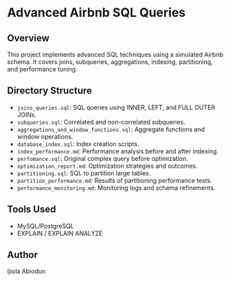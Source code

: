 # Advanced Airbnb SQL Queries

## Overview
This project implements advanced SQL techniques using a simulated Airbnb schema. It covers joins, subqueries, aggregations, indexing, partitioning, and performance tuning.

## Directory Structure
- `joins_queries.sql`: SQL queries using INNER, LEFT, and FULL OUTER JOINs.
- `subqueries.sql`: Correlated and non-correlated subqueries.
- `aggregations_and_window_functions.sql`: Aggregate functions and window operations.
- `database_index.sql`: Index creation scripts.
- `index_performance.md`: Performance analysis before and after indexing.
- `perfomance.sql`: Original complex query before optimization.
- `optimization_report.md`: Optimization strategies and outcomes.
- `partitioning.sql`: SQL to partition large tables.
- `partition_performance.md`: Results of partitioning performance tests.
- `performance_monitoring.md`: Monitoring logs and schema refinements.

## Tools Used
- MySQL/PostgreSQL
- EXPLAIN / EXPLAIN ANALYZE

## Author
Ijiola Abiodun
